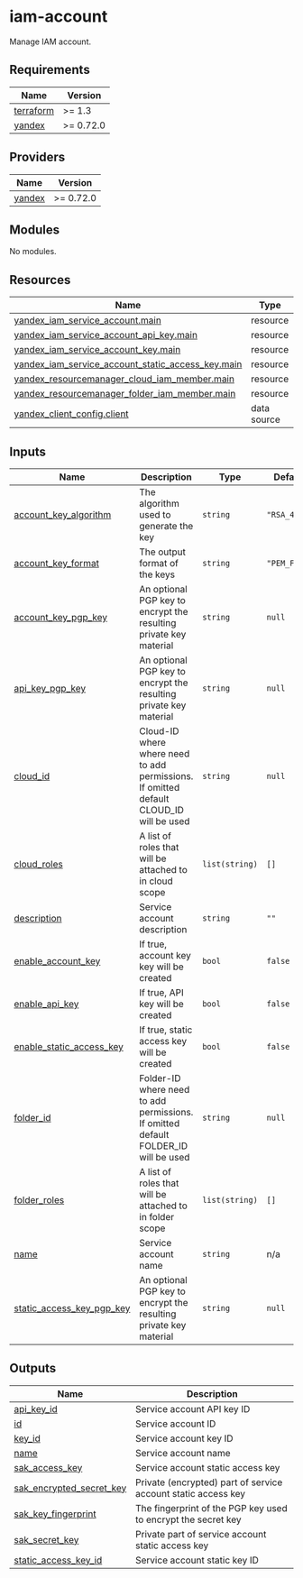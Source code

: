 # iam-account

Manage IAM account.


<!-- BEGINNING OF PRE-COMMIT-TERRAFORM DOCS HOOK -->
## Requirements

| Name | Version |
|------|---------|
| <a name="requirement_terraform"></a> [terraform](#requirement\_terraform) | >= 1.3 |
| <a name="requirement_yandex"></a> [yandex](#requirement\_yandex) | >= 0.72.0 |

## Providers

| Name | Version |
|------|---------|
| <a name="provider_yandex"></a> [yandex](#provider\_yandex) | >= 0.72.0 |

## Modules

No modules.

## Resources

| Name | Type |
|------|------|
| [yandex_iam_service_account.main](https://registry.terraform.io/providers/yandex-cloud/yandex/latest/docs/resources/iam_service_account) | resource |
| [yandex_iam_service_account_api_key.main](https://registry.terraform.io/providers/yandex-cloud/yandex/latest/docs/resources/iam_service_account_api_key) | resource |
| [yandex_iam_service_account_key.main](https://registry.terraform.io/providers/yandex-cloud/yandex/latest/docs/resources/iam_service_account_key) | resource |
| [yandex_iam_service_account_static_access_key.main](https://registry.terraform.io/providers/yandex-cloud/yandex/latest/docs/resources/iam_service_account_static_access_key) | resource |
| [yandex_resourcemanager_cloud_iam_member.main](https://registry.terraform.io/providers/yandex-cloud/yandex/latest/docs/resources/resourcemanager_cloud_iam_member) | resource |
| [yandex_resourcemanager_folder_iam_member.main](https://registry.terraform.io/providers/yandex-cloud/yandex/latest/docs/resources/resourcemanager_folder_iam_member) | resource |
| [yandex_client_config.client](https://registry.terraform.io/providers/yandex-cloud/yandex/latest/docs/data-sources/client_config) | data source |

## Inputs

| Name | Description | Type | Default | Required |
|------|-------------|------|---------|:--------:|
| <a name="input_account_key_algorithm"></a> [account\_key\_algorithm](#input\_account\_key\_algorithm) | The algorithm used to generate the key | `string` | `"RSA_4096"` | no |
| <a name="input_account_key_format"></a> [account\_key\_format](#input\_account\_key\_format) | The output format of the keys | `string` | `"PEM_FILE"` | no |
| <a name="input_account_key_pgp_key"></a> [account\_key\_pgp\_key](#input\_account\_key\_pgp\_key) | An optional PGP key to encrypt the resulting private key material | `string` | `null` | no |
| <a name="input_api_key_pgp_key"></a> [api\_key\_pgp\_key](#input\_api\_key\_pgp\_key) | An optional PGP key to encrypt the resulting private key material | `string` | `null` | no |
| <a name="input_cloud_id"></a> [cloud\_id](#input\_cloud\_id) | Cloud-ID where where need to add permissions. If omitted default CLOUD\_ID will be used | `string` | `null` | no |
| <a name="input_cloud_roles"></a> [cloud\_roles](#input\_cloud\_roles) | A list of roles that will be attached to in cloud scope | `list(string)` | `[]` | no |
| <a name="input_description"></a> [description](#input\_description) | Service account description | `string` | `""` | no |
| <a name="input_enable_account_key"></a> [enable\_account\_key](#input\_enable\_account\_key) | If true, account key key will be created | `bool` | `false` | no |
| <a name="input_enable_api_key"></a> [enable\_api\_key](#input\_enable\_api\_key) | If true, API key will be created | `bool` | `false` | no |
| <a name="input_enable_static_access_key"></a> [enable\_static\_access\_key](#input\_enable\_static\_access\_key) | If true, static access key will be created | `bool` | `false` | no |
| <a name="input_folder_id"></a> [folder\_id](#input\_folder\_id) | Folder-ID where need to add permissions. If omitted default FOLDER\_ID will be used | `string` | `null` | no |
| <a name="input_folder_roles"></a> [folder\_roles](#input\_folder\_roles) | A list of roles that will be attached to in folder scope | `list(string)` | `[]` | no |
| <a name="input_name"></a> [name](#input\_name) | Service account name | `string` | n/a | yes |
| <a name="input_static_access_key_pgp_key"></a> [static\_access\_key\_pgp\_key](#input\_static\_access\_key\_pgp\_key) | An optional PGP key to encrypt the resulting private key material | `string` | `null` | no |

## Outputs

| Name | Description |
|------|-------------|
| <a name="output_api_key_id"></a> [api\_key\_id](#output\_api\_key\_id) | Service account API key ID |
| <a name="output_id"></a> [id](#output\_id) | Service account ID |
| <a name="output_key_id"></a> [key\_id](#output\_key\_id) | Service account key ID |
| <a name="output_name"></a> [name](#output\_name) | Service account name |
| <a name="output_sak_access_key"></a> [sak\_access\_key](#output\_sak\_access\_key) | Service account static access key |
| <a name="output_sak_encrypted_secret_key"></a> [sak\_encrypted\_secret\_key](#output\_sak\_encrypted\_secret\_key) | Private (encrypted) part of service account static access key |
| <a name="output_sak_key_fingerprint"></a> [sak\_key\_fingerprint](#output\_sak\_key\_fingerprint) | The fingerprint of the PGP key used to encrypt the secret key |
| <a name="output_sak_secret_key"></a> [sak\_secret\_key](#output\_sak\_secret\_key) | Private part of service account static access key |
| <a name="output_static_access_key_id"></a> [static\_access\_key\_id](#output\_static\_access\_key\_id) | Service account static key ID |
<!-- END OF PRE-COMMIT-TERRAFORM DOCS HOOK -->
